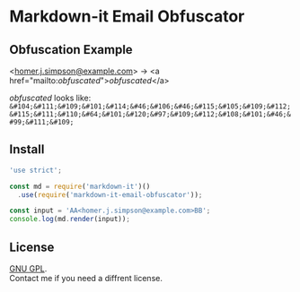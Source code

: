# Markdown-it Email Obfuscator
## Obfuscation Example

\<homer.j.simpson@example.com> → \<a href="mailto:_obfuscated_">_obfuscated_\</a>

_obfuscated_ looks like: `&#104;&#111;&#109;&#101;&#114;&#46;&#106;&#46;&#115;&#105;&#109;&#112;&#115;&#111;&#110;&#64;&#101;&#120;&#97;&#109;&#112;&#108;&#101;&#46;&#99;&#111;&#109;`

## Install

```js
'use strict';

const md = require('markdown-it')()
  .use(require('markdown-it-email-obfuscator'));

const input = 'AA<homer.j.simpson@example.com>BB';
console.log(md.render(input));
```
## License

[GNU GPL](./LICENSE).  
Contact me if you need a diffrent license.
